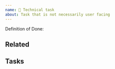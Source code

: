 ```yaml
---
name: 🔨 Technical task
about: Task that is not necessarily user facing
---
```


Definition of Done:

<!--
- [ ] a scenario that should be covered
- [ ] a pull request to be merged
-->

## Related

<!--

Use for the Definition of Ready: possible unknowns or blockers that need to be addressed before starting to work on this task.

- Requires information from https://...
- Blocked by #123; blocks #456.
- Related to #789.
-->

## Tasks

<!--
- [ ] Do something
- [ ] Do another thing
  - [ ] And something else
-->
